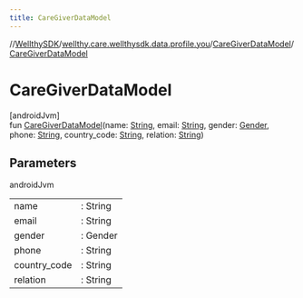 ```yaml
---
title: CareGiverDataModel
---
```

//[WellthySDK](../../../index.html)/[wellthy.care.wellthysdk.data.profile.you](../index.html)/[CareGiverDataModel](index.html)/[CareGiverDataModel](-care-giver-data-model.html)



# CareGiverDataModel



[androidJvm]\
fun [CareGiverDataModel](-care-giver-data-model.html)(name: [String](https://kotlinlang.org/api/latest/jvm/stdlib/kotlin/-string/index.html), email: [String](https://kotlinlang.org/api/latest/jvm/stdlib/kotlin/-string/index.html), gender: [Gender](../-gender/index.html), phone: [String](https://kotlinlang.org/api/latest/jvm/stdlib/kotlin/-string/index.html), country_code: [String](https://kotlinlang.org/api/latest/jvm/stdlib/kotlin/-string/index.html), relation: [String](https://kotlinlang.org/api/latest/jvm/stdlib/kotlin/-string/index.html))



## Parameters


androidJvm

| | |
|---|---|
| name | : String |
| email | : String |
| gender | : Gender |
| phone | : String |
| country_code | : String |
| relation | : String |





